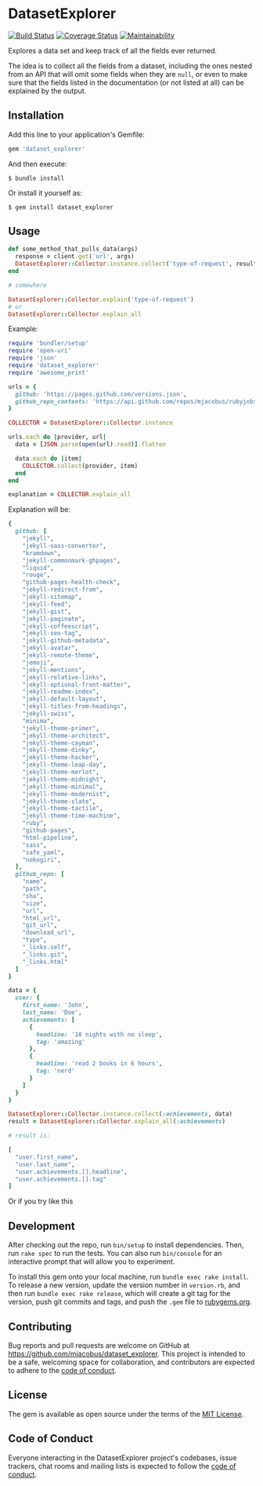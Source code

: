 # DatasetExplorer

[![Build Status](https://travis-ci.org/mjacobus/dataset_explorer.svg?branch=master)](https://travis-ci.org/mjacobus/dataset_explorer)
[![Coverage Status](https://coveralls.io/repos/github/mjacobus/dataset_explorer/badge.svg?branch=master)](https://coveralls.io/github/mjacobus/dataset_explorer?branch=master)
[![Maintainability](https://api.codeclimate.com/v1/badges/ae41e3facbadaabaa463/maintainability)](https://codeclimate.com/github/mjacobus/dataset_explorer/maintainability)

Explores a data set and keep track of all the fields ever returned.

The idea is to collect all the fields from a dataset, including the ones nested from an API that will omit some fields when they are `null`, or even to make sure that the fields listed in the documentation (or not listed at all) can be explained by the output.

## Installation

Add this line to your application's Gemfile:

```ruby
gem 'dataset_explorer'
```

And then execute:

    $ bundle install

Or install it yourself as:

    $ gem install dataset_explorer

## Usage

```ruby
def some_method_that_pulls_data(args)
  response = client.get('url', args)
  DatasetExplorer::Collector.instance.collect('type-of-request', result)
end

# somewhere

DatasetExplorer::Collector.explain('type-of-request')
# or
DatasetExplorer::Collector.explain_all
```

Example:

```ruby
require 'bundler/setup'
require 'open-uri'
require 'json'
require 'dataset_explorer'
require 'awesome_print'

urls = {
  github: 'https://pages.github.com/versions.json',
  github_repo_contents: 'https://api.github.com/repos/mjacobus/rubyjobsbrazil/contents',
}

COLLECTOR = DatasetExplorer::Collector.instance

urls.each do |provider, url|
  data = [JSON.parse(open(url).read)].flatten

  data.each do |item|
    COLLECTOR.collect(provider, item)
  end
end

explanation = COLLECTOR.explain_all
```

Explanation will be:

```ruby
{
  github: [
    "jekyll",
    "jekyll-sass-converter",
    "kramdown",
    "jekyll-commonmark-ghpages",
    "liquid",
    "rouge",
    "github-pages-health-check",
    "jekyll-redirect-from",
    "jekyll-sitemap",
    "jekyll-feed",
    "jekyll-gist",
    "jekyll-paginate",
    "jekyll-coffeescript",
    "jekyll-seo-tag",
    "jekyll-github-metadata",
    "jekyll-avatar",
    "jekyll-remote-theme",
    "jemoji",
    "jekyll-mentions",
    "jekyll-relative-links",
    "jekyll-optional-front-matter",
    "jekyll-readme-index",
    "jekyll-default-layout",
    "jekyll-titles-from-headings",
    "jekyll-swiss",
    "minima",
    "jekyll-theme-primer",
    "jekyll-theme-architect",
    "jekyll-theme-cayman",
    "jekyll-theme-dinky",
    "jekyll-theme-hacker",
    "jekyll-theme-leap-day",
    "jekyll-theme-merlot",
    "jekyll-theme-midnight",
    "jekyll-theme-minimal",
    "jekyll-theme-modernist",
    "jekyll-theme-slate",
    "jekyll-theme-tactile",
    "jekyll-theme-time-machine",
    "ruby",
    "github-pages",
    "html-pipeline",
    "sass",
    "safe_yaml",
    "nokogiri",
  ],
  github_repo: [
    "name",
    "path",
    "sha",
    "size",
    "url",
    "html_url",
    "git_url",
    "download_url",
    "type",
    "_links.self",
    "_links.git",
    "_links.html"
  ]
}
```

```ruby
data = {
  user: {
    first_name: 'John',
    last_name: 'Doe',
    achievements: [
      {
        headline: '10 nights with no sleep',
        tag: 'amazing'
      },
      {
        headline: 'read 2 books in 6 hours',
        tag: 'nerd'
      }
    ]
  }
}

DatasetExplorer::Collector.instance.collect(:achievements, data)
result = DatasetExplorer::Collector.explain_all(:achievements)

# result is:

[
  "user.first_name",
  "user.last_name",
  "user.achievements.[].headline",
  "user.achievements.[].tag"
]
```

Or if you try like this

## Development

After checking out the repo, run `bin/setup` to install dependencies. Then, run `rake spec` to run the tests. You can also run `bin/console` for an interactive prompt that will allow you to experiment.

To install this gem onto your local machine, run `bundle exec rake install`. To release a new version, update the version number in `version.rb`, and then run `bundle exec rake release`, which will create a git tag for the version, push git commits and tags, and push the `.gem` file to [rubygems.org](https://rubygems.org).

## Contributing

Bug reports and pull requests are welcome on GitHub at https://github.com/mjacobus/dataset_explorer. This project is intended to be a safe, welcoming space for collaboration, and contributors are expected to adhere to the [code of conduct](https://github.com/mjacobus/dataset_explorer/blob/master/CODE_OF_CONDUCT.md).


## License

The gem is available as open source under the terms of the [MIT License](https://opensource.org/licenses/MIT).

## Code of Conduct

Everyone interacting in the DatasetExplorer project's codebases, issue trackers, chat rooms and mailing lists is expected to follow the [code of conduct](https://github.com/mjacobus/dataset_explorer/blob/master/CODE_OF_CONDUCT.md).
